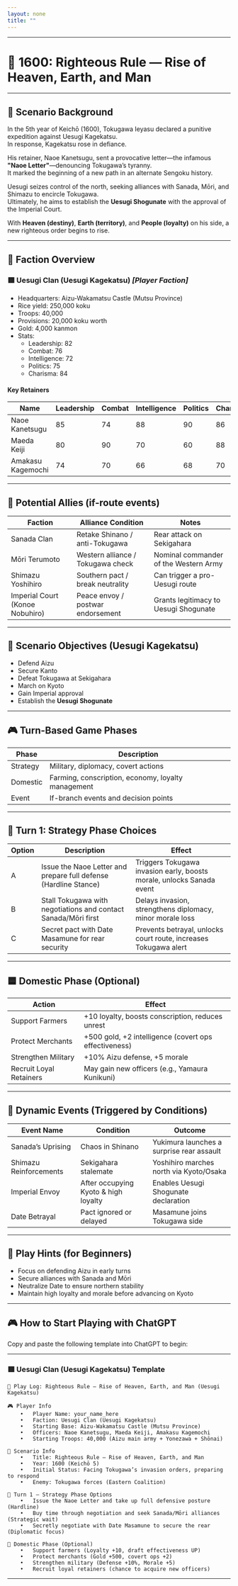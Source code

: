```yaml
---
layout: none
title: ""
---
```

    
---

# 🏯 1600: Righteous Rule — Rise of Heaven, Earth, and Man

---

## 📘 Scenario Background

In the 5th year of Keichō (1600), Tokugawa Ieyasu declared a punitive expedition against Uesugi Kagekatsu.  
In response, Kagekatsu rose in defiance.

His retainer, Naoe Kanetsugu, sent a provocative letter—the infamous **"Naoe Letter"**—denouncing Tokugawa’s tyranny.  
It marked the beginning of a new path in an alternate Sengoku history.

Uesugi seizes control of the north, seeking alliances with Sanada, Mōri, and Shimazu to encircle Tokugawa.  
Ultimately, he aims to establish the **Uesugi Shogunate** with the approval of the Imperial Court.

With **Heaven (destiny)**, **Earth (territory)**, and **People (loyalty)** on his side, a new righteous order begins to rise.

---

## 🧠 Faction Overview

### 🟥 Uesugi Clan (Uesugi Kagekatsu) *[Player Faction]*

- Headquarters: Aizu-Wakamatsu Castle (Mutsu Province)  
- Rice yield: 250,000 koku  
- Troops: 40,000  
- Provisions: 20,000 koku worth  
- Gold: 4,000 kanmon  
- Stats:  
  - Leadership: 82  
  - Combat: 76  
  - Intelligence: 72  
  - Politics: 75  
  - Charisma: 84  

#### Key Retainers

| Name            | Leadership | Combat | Intelligence | Politics | Charisma |
|-----------------|------------|--------|--------------|----------|----------|
| Naoe Kanetsugu  | 85         | 74     | 88           | 90       | 86       |
| Maeda Keiji     | 80         | 90     | 70           | 60       | 88       |
| Amakasu Kagemochi | 74       | 70     | 66           | 68       | 70       |

---

## 🤝 Potential Allies (if-route events)

| Faction           | Alliance Condition        | Notes                                    |
|-------------------|---------------------------|------------------------------------------|
| Sanada Clan       | Retake Shinano / anti-Tokugawa | Rear attack on Sekigahara               |
| Mōri Terumoto     | Western alliance / Tokugawa check | Nominal commander of the Western Army   |
| Shimazu Yoshihiro | Southern pact / break neutrality | Can trigger a pro-Uesugi route          |
| Imperial Court (Konoe Nobuhiro) | Peace envoy / postwar endorsement | Grants legitimacy to Uesugi Shogunate  |

---

## 🎯 Scenario Objectives (Uesugi Kagekatsu)

- Defend Aizu  
- Secure Kanto  
- Defeat Tokugawa at Sekigahara  
- March on Kyoto  
- Gain Imperial approval  
- Establish the **Uesugi Shogunate**

---

## 🎮 Turn-Based Game Phases

| Phase     | Description                                       |
|-----------|--------------------------------------------------|
| Strategy  | Military, diplomacy, covert actions              |
| Domestic  | Farming, conscription, economy, loyalty management |
| Event     | If-branch events and decision points              |

---

## 🔰 Turn 1: Strategy Phase Choices

| Option | Description                                                       | Effect                                                    |
|--------|-------------------------------------------------------------------|-----------------------------------------------------------|
| A      | Issue the Naoe Letter and prepare full defense (Hardline Stance)  | Triggers Tokugawa invasion early, boosts morale, unlocks Sanada event |
| B      | Stall Tokugawa with negotiations and contact Sanada/Mōri first    | Delays invasion, strengthens diplomacy, minor morale loss |
| C      | Secret pact with Date Masamune for rear security                  | Prevents betrayal, unlocks court route, increases Tokugawa alert |

---

## 🟦 Domestic Phase (Optional)

| Action               | Effect                                                |
|----------------------|--------------------------------------------------------|
| Support Farmers      | +10 loyalty, boosts conscription, reduces unrest      |
| Protect Merchants    | +500 gold, +2 intelligence (covert ops effectiveness) |
| Strengthen Military  | +10% Aizu defense, +5 morale                          |
| Recruit Loyal Retainers | May gain new officers (e.g., Yamaura Kunikuni)     |

---

## 🔄 Dynamic Events (Triggered by Conditions)

| Event Name           | Condition                          | Outcome                                     |
|----------------------|------------------------------------|---------------------------------------------|
| Sanada’s Uprising     | Chaos in Shinano                   | Yukimura launches a surprise rear assault   |
| Shimazu Reinforcements| Sekigahara stalemate               | Yoshihiro marches north via Kyoto/Osaka     |
| Imperial Envoy        | After occupying Kyoto & high loyalty | Enables Uesugi Shogunate declaration         |
| Date Betrayal         | Pact ignored or delayed            | Masamune joins Tokugawa side                |

---

## 📘 Play Hints (for Beginners)

- Focus on defending Aizu in early turns  
- Secure alliances with Sanada and Mōri  
- Neutralize Date to ensure northern stability  
- Maintain high loyalty and morale before advancing on Kyoto

---

## 🎮 How to Start Playing with ChatGPT

Copy and paste the following template into ChatGPT to begin:

---

### 🟥 Uesugi Clan (Uesugi Kagekatsu) Template

```
📝 Play Log: Righteous Rule — Rise of Heaven, Earth, and Man (Uesugi Kagekatsu)

🎮 Player Info
	•	Player Name: your_name_here
	•	Faction: Uesugi Clan (Uesugi Kagekatsu)
	•	Starting Base: Aizu-Wakamatsu Castle (Mutsu Province)
	•	Officers: Naoe Kanetsugu, Maeda Keiji, Amakasu Kagemochi
	•	Starting Troops: 40,000 (Aizu main army + Yonezawa + Shōnai)

📘 Scenario Info
	•	Title: Righteous Rule — Rise of Heaven, Earth, and Man
	•	Year: 1600 (Keichō 5)
	•	Initial Status: Facing Tokugawa’s invasion orders, preparing to respond
	•	Enemy: Tokugawa forces (Eastern Coalition)

🎯 Turn 1 – Strategy Phase Options
	•	Issue the Naoe Letter and take up full defensive posture (Hardline)
	•	Buy time through negotiation and seek Sanada/Mōri alliances (Strategic wait)
	•	Secretly negotiate with Date Masamune to secure the rear (Diplomatic focus)

🎯 Domestic Phase (Optional)
	•	Support farmers (Loyalty +10, draft effectiveness UP)
	•	Protect merchants (Gold +500, covert ops +2)
	•	Strengthen military (Defense +10%, Morale +5)
	•	Recruit loyal retainers (chance to acquire new officers)
```

---
